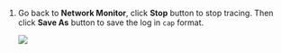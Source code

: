 1. Go back to **Network Monitor**, click **Stop** button to stop tracing. Then click **Save As** button to save the log in `cap` format.

   ![](https://joji.blob.core.windows.net/recipe/netmon-3.png)